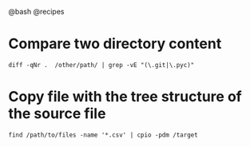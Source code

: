 @bash
@recipes

# Compare two directory content
    diff -qNr .  /other/path/ | grep -vE "(\.git|\.pyc)"

# Copy file with the tree structure of the source file

    find /path/to/files -name '*.csv' | cpio -pdm /target

     

